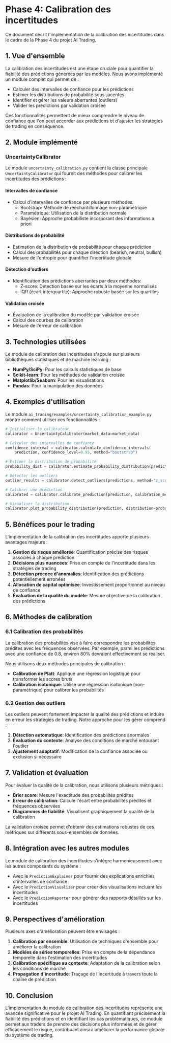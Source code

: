 # Phase 4: Calibration des incertitudes

Ce document décrit l'implémentation de la calibration des incertitudes dans le cadre de la Phase 4 du projet AI Trading.

## 1. Vue d'ensemble

La calibration des incertitudes est une étape cruciale pour quantifier la fiabilité des prédictions générées par les modèles. Nous avons implémenté un module complet qui permet de :
- Calculer des intervalles de confiance pour les prédictions
- Estimer les distributions de probabilité sous-jacentes
- Identifier et gérer les valeurs aberrantes (outliers)
- Valider les prédictions par validation croisée

Ces fonctionnalités permettent de mieux comprendre le niveau de confiance que l'on peut accorder aux prédictions et d'ajuster les stratégies de trading en conséquence.

## 2. Module implémenté

### UncertaintyCalibrator

Le module `uncertainty_calibration.py` contient la classe principale `UncertaintyCalibrator` qui fournit des méthodes pour calibrer les incertitudes des prédictions :

#### Intervalles de confiance
- Calcul d'intervalles de confiance par plusieurs méthodes:
  - Bootstrap: Méthode de rééchantillonnage non-paramétrique
  - Paramétrique: Utilisation de la distribution normale
  - Bayésien: Approche probabiliste incorporant des informations a priori

#### Distributions de probabilité
- Estimation de la distribution de probabilité pour chaque prédiction
- Calcul des probabilités pour chaque direction (bearish, neutral, bullish)
- Mesure de l'entropie pour quantifier l'incertitude globale

#### Détection d'outliers
- Identification des prédictions aberrantes par deux méthodes:
  - Z-score: Détection basée sur les écarts à la moyenne normalisés
  - IQR (écart interquartile): Approche robuste basée sur les quartiles

#### Validation croisée
- Évaluation de la calibration du modèle par validation croisée
- Calcul des courbes de calibration
- Mesure de l'erreur de calibration

## 3. Technologies utilisées

Le module de calibration des incertitudes s'appuie sur plusieurs bibliothèques statistiques et de machine learning :

- **NumPy/SciPy**: Pour les calculs statistiques de base
- **Scikit-learn**: Pour les méthodes de validation croisée
- **Matplotlib/Seaborn**: Pour les visualisations
- **Pandas**: Pour la manipulation des données

## 4. Exemples d'utilisation

Le module `ai_trading/examples/uncertainty_calibration_example.py` montre comment utiliser ces fonctionnalités :

```python
# Initialiser le calibrateur
calibrator = UncertaintyCalibrator(market_data=market_data)

# Calculer des intervalles de confiance
confidence_interval = calibrator.calculate_confidence_intervals(
    prediction, confidence_level=0.95, method="bootstrap")

# Estimer la distribution de probabilité
probability_dist = calibrator.estimate_probability_distribution(prediction)

# Détecter les outliers
outlier_results = calibrator.detect_outliers(predictions, method="z_score")

# Calibrer une prédiction
calibrated = calibrator.calibrate_prediction(prediction, calibration_method="platt")

# Visualiser la distribution
calibrator.plot_probability_distribution(prediction, distribution=probability_dist)
```

## 5. Bénéfices pour le trading

L'implémentation de la calibration des incertitudes apporte plusieurs avantages majeurs :

1. **Gestion du risque améliorée**: Quantification précise des risques associés à chaque prédiction
2. **Décisions plus nuancées**: Prise en compte de l'incertitude dans les stratégies de trading
3. **Détection précoce d'anomalies**: Identification des prédictions potentiellement erronées
4. **Allocation de capital optimisée**: Investissement proportionnel au niveau de confiance
5. **Évaluation de la qualité du modèle**: Mesure objective de la calibration des prédictions

## 6. Méthodes de calibration

### 6.1 Calibration des probabilités

La calibration des probabilités vise à faire correspondre les probabilités prédites avec les fréquences observées. Par exemple, parmi les prédictions avec une confiance de 0.8, environ 80% devraient effectivement se réaliser.

Nous utilisons deux méthodes principales de calibration :
- **Calibration de Platt**: Applique une régression logistique pour transformer les scores bruts
- **Calibration isotonique**: Utilise une régression isotonique (non-paramétrique) pour calibrer les probabilités

### 6.2 Gestion des outliers

Les outliers peuvent fortement impacter la qualité des prédictions et induire en erreur les stratégies de trading. Notre approche pour les gérer comprend :

1. **Détection automatique**: Identification des prédictions anormales
2. **Évaluation du contexte**: Analyse des conditions de marché entourant l'outlier
3. **Ajustement adaptatif**: Modification de la confiance associée ou exclusion si nécessaire

## 7. Validation et évaluation

Pour évaluer la qualité de la calibration, nous utilisons plusieurs métriques :

- **Brier score**: Mesure l'exactitude des probabilités prédites
- **Erreur de calibration**: Calcule l'écart entre probabilités prédites et fréquences observées
- **Diagrammes de fiabilité**: Visualisent graphiquement la qualité de la calibration

La validation croisée permet d'obtenir des estimations robustes de ces métriques sur différents sous-ensembles de données.

## 8. Intégration avec les autres modules

Le module de calibration des incertitudes s'intègre harmonieusement avec les autres composants du système :

- Avec le `PredictionExplainer` pour fournir des explications enrichies d'intervalles de confiance
- Avec le `PredictionVisualizer` pour créer des visualisations incluant les incertitudes
- Avec le `PredictionReporter` pour générer des rapports détaillés sur les incertitudes

## 9. Perspectives d'amélioration

Plusieurs axes d'amélioration peuvent être envisagés :

1. **Calibration par ensemble**: Utilisation de techniques d'ensemble pour améliorer la calibration
2. **Modèles de séries temporelles**: Prise en compte de la dépendance temporelle dans l'estimation des incertitudes
3. **Calibration spécifique au contexte**: Adaptation de la calibration selon les conditions de marché
4. **Propagation d'incertitude**: Traçage de l'incertitude à travers toute la chaîne de prédiction

## 10. Conclusion

L'implémentation du module de calibration des incertitudes représente une avancée significative pour le projet AI Trading. En quantifiant précisément la fiabilité des prédictions et en identifiant les cas problématiques, ce module permet aux traders de prendre des décisions plus informées et de gérer efficacement le risque, contribuant ainsi à améliorer la performance globale du système de trading. 